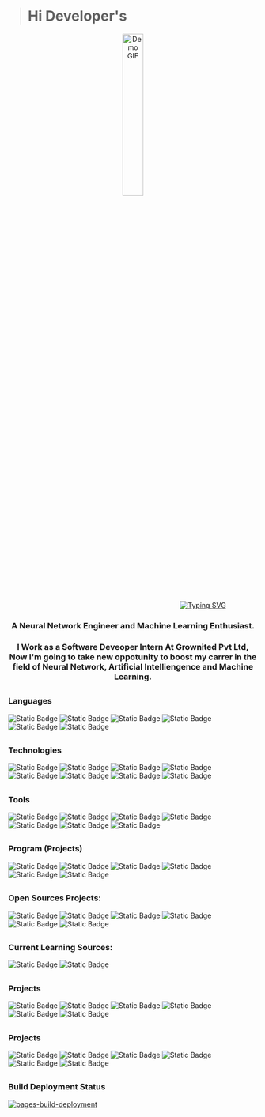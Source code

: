 > <h1 color="black">Hi Developer's </h1> 
<!-- Name Gif-->
<div align="center"> 
  <img src="https://github.com/user-attachments/assets/d159af85-a8be-4abc-9881-2521a3747970" alt="Demo GIF" width="29%" height="29%" align="center" />
</div> <br>
<div align="center">
  &nbsp;&nbsp;&nbsp;&nbsp;&nbsp;&nbsp;&nbsp;&nbsp;&nbsp;&nbsp;&nbsp;&nbsp;&nbsp;&nbsp;&nbsp;&nbsp;&nbsp;&nbsp;&nbsp;&nbsp;&nbsp;&nbsp;&nbsp;&nbsp;&nbsp;&nbsp;&nbsp;&nbsp;&nbsp;&nbsp;&nbsp;&nbsp;&nbsp;&nbsp;&nbsp;&nbsp;&nbsp;&nbsp;&nbsp;&nbsp;&nbsp;&nbsp;&nbsp;&nbsp;&nbsp;&nbsp;&nbsp;&nbsp;&nbsp;&nbsp;&nbsp;&nbsp;&nbsp;&nbsp;&nbsp;&nbsp;&nbsp;&nbsp;&nbsp;&nbsp;&nbsp;&nbsp;&nbsp;&nbsp;&nbsp;&nbsp;&nbsp;&nbsp;&nbsp;&nbsp;&nbsp;
  <a href="https://github.com/Innovate-With-Meet">
    <img src="https://readme-typing-svg.demolab.com?font=Bodoni&size=26&duration=2400&pause=2500&color=FFFFFF&background=7779FF00&random=true&width=435&lines=It's+Meet+!" alt="Typing SVG" />
  </a>
</div>
<h3 align="center">A Neural Network Engineer and Machine Learning Enthusiast.</h3>
<h3 align="center">I Work as a Software Deveoper Intern At Grownited Pvt Ltd,  Now I'm going to take new oppotunity to boost my carrer in the field of Neural Network, Artificial Intelliengence and Machine Learning. </h3>

##
<h3> Languages </h3>

![Static Badge](https://img.shields.io/badge/Python-Framework?logo=python&color=black)
![Static Badge](https://img.shields.io/badge/JavaScript-Framework?logo=javascript&color=black)
![Static Badge](https://img.shields.io/badge/Django-Framework?logo=django&logoColor=green&color=black)
![Static Badge](https://img.shields.io/badge/FastAPI-Framework?logo=fastapi&color=black)
![Static Badge](https://img.shields.io/badge/PostgreSql-db?logo=postgresql&color=black)
![Static Badge](https://img.shields.io/badge/Mysql-git?logo=mysql&logoColor=red&color=black)

##
<h3> Technologies </h3>

![Static Badge](https://img.shields.io/badge/React-lib?logo=react&color=black)
![Static Badge](https://img.shields.io/badge/Mui-lib?logo=mui&color=black)
![Static Badge](https://img.shields.io/badge/Numpy-lib?logo=numpy&logoColor=blue&color=black)
![Static Badge](https://img.shields.io/badge/TensorFlow-lib?logo=tensorflow&color=black)
![Static Badge](https://img.shields.io/badge/ScikitLearn-lib?logo=scikitlearn&color=black)
![Static Badge](https://img.shields.io/badge/Pandas-lib?logo=pandas&color=black)
![Static Badge](https://img.shields.io/badge/Node.Js-lib?logo=nodedotjs&color=black)
![Static Badge](https://img.shields.io/badge/NPM-git?logo=npm&logoColor=red&color=black)

##
<h3> Tools</h3>

![Static Badge](https://img.shields.io/badge/FreecodeCamp-lib?logo=freecodecamp&logoColor=orange&color=black)
![Static Badge](https://img.shields.io/badge/Git-git?logo=git&color=black)
![Static Badge](https://img.shields.io/badge/Github-git?logo=github&color=black)
![Static Badge](https://img.shields.io/badge/Leetcode-git?logo=leetcode&logoColor=red&color=black)
![Static Badge](https://img.shields.io/badge/Hackerrank-git?logo=hackerrank&logoColor=red&color=black)
![Static Badge](https://img.shields.io/badge/Codesandbox-git?logo=codesandbox&color=black)
![Static Badge](https://img.shields.io/badge/JupyterNoteBook-tools?logo=jupyter&color=black)





##
<h3> Program (Projects) </h3>

![Static Badge](https://img.shields.io/badge/StudyWeb-project?logo=google&color=black)
![Static Badge](https://img.shields.io/badge/DiseasePrediction-project?logo=django&color=black)
![Static Badge](https://img.shields.io/badge/Urban%20Service-project?logo=fastapi&color=black)
![Static Badge](https://img.shields.io/badge/PackPal-Project?logo=fastapi&color=black)
![Static Badge](https://img.shields.io/badge/Portfolio-project?logo=github&color=black)
![Static Badge](https://img.shields.io/badge/FocusFlow-Project?logo=publons&color=black)


##
<h3> Open Sources Projects: </h3>

![Static Badge](https://img.shields.io/badge/StudyWeb-project?logo=google&color=black)
![Static Badge](https://img.shields.io/badge/DiseasePrediction-project?logo=django&color=black)
![Static Badge](https://img.shields.io/badge/Urban%20Service-project?logo=fastapi&color=black)
![Static Badge](https://img.shields.io/badge/PackPal-Project?logo=fastapi&color=black)
![Static Badge](https://img.shields.io/badge/Portfolio-project?logo=github&color=black)
![Static Badge](https://img.shields.io/badge/FocusFlow-Project?logo=publons&color=black)


##
<h3> Current Learning Sources: </h3>

![Static Badge](https://img.shields.io/badge/FreecodeCamp-lib?logo=freecodecamp&logoColor=orange&color=black)
![Static Badge](https://img.shields.io/badge/Youtube-tools?logo=youtube&logoColor=red&color=black)



##
<h3> Projects </h3>

![Static Badge](https://img.shields.io/badge/StudyWeb-project?logo=google&color=black)
![Static Badge](https://img.shields.io/badge/DiseasePrediction-project?logo=django&color=black)
![Static Badge](https://img.shields.io/badge/Urban%20Service-project?logo=fastapi&color=black)
![Static Badge](https://img.shields.io/badge/PackPal-Project?logo=fastapi&color=black)
![Static Badge](https://img.shields.io/badge/Portfolio-project?logo=github&color=black)
![Static Badge](https://img.shields.io/badge/FocusFlow-Project?logo=publons&color=black)


##
<h3> Projects </h3>

![Static Badge](https://img.shields.io/badge/StudyWeb-project?logo=google&color=black)
![Static Badge](https://img.shields.io/badge/DiseasePrediction-project?logo=django&color=black)
![Static Badge](https://img.shields.io/badge/Urban%20Service-project?logo=fastapi&color=black)
![Static Badge](https://img.shields.io/badge/PackPal-Project?logo=fastapi&color=black)
![Static Badge](https://img.shields.io/badge/Portfolio-project?logo=github&color=black)
![Static Badge](https://img.shields.io/badge/FocusFlow-Project?logo=publons&color=black)


##
<h3> Build Deployment Status</h3>

[![pages-build-deployment](https://github.com/Innovate-With-Meet/Personal-Portfolio/actions/workflows/pages/pages-build-deployment/badge.svg)](https://github.com/Innovate-With-Meet/Personal-Portfolio/actions/workflows/pages/pages-build-deployment)


<!--
[![GitHub Streak](https://github-readme-streak-stats.herokuapp.com?user=Innovate-With-Meet)](https://git.io/streak-stats)
<h3><br></h3>


<div align="center" style="display: flex; justify-content: center; gap: 2%; flex-wrap: wrap;">
  
  <a href="https://github.com/Innovate-With-Meet">
    <img src="https://github-readme-streak-stats.herokuapp.com?user=Innovate-With-Meet&theme=highcontrast&date_format=%5BY.%5Dn.j" alt="GitHub Streak" width="48%" />
  </a>
  
  &nbsp;
  
  <a href="https://github.com/Innovate-With-Meet">
    <img src="https://github-readme-activity-graph.vercel.app/graph?username=Innovate-With-Meet&bg_color=8fb6ff&color=ffffff&line=000000&point=ffffff&area=true&hide_border=true" alt="GitHub Activity Graph" width="48%" />
  </a>

</div> -->
